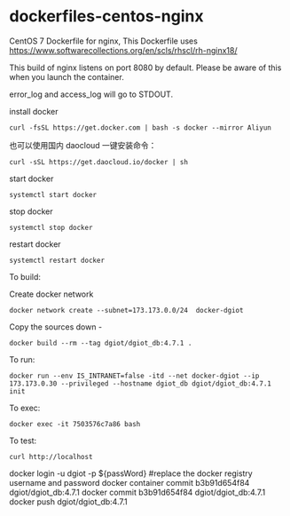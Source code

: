 dockerfiles-centos-nginx
========================

CentOS 7 Dockerfile for nginx, This Dockerfile uses https://www.softwarecollections.org/en/scls/rhscl/rh-nginx18/

This build of nginx listens on port 8080 by default. Please be aware of this
when you launch the container.

error_log and access_log will go to STDOUT.

install docker

    curl -fsSL https://get.docker.com | bash -s docker --mirror Aliyun

也可以使用国内 daocloud 一键安装命令：

    curl -sSL https://get.daocloud.io/docker | sh

start docker

    systemctl start docker

stop docker

    systemctl stop docker

restart  docker

    systemctl restart docker

To build:

Create docker network

    docker network create --subnet=173.173.0.0/24  docker-dgiot

Copy the sources down -

    docker build --rm --tag dgiot/dgiot_db:4.7.1 .

To run:

    docker run --env IS_INTRANET=false -itd --net docker-dgiot --ip 173.173.0.30 --privileged --hostname dgiot_db dgiot/dgiot_db:4.7.1 init

To exec:

    docker exec -it 7503576c7a86 bash

To test:

    curl http://localhost

docker login -u dgiot -p ${passWord}  #replace the docker registry username and password
docker container commit b3b91d654f84 dgiot/dgiot_db:4.7.1
docker commit b3b91d654f84 dgiot/dgiot_db:4.7.1
docker push dgiot/dgiot_db:4.7.1













